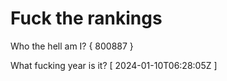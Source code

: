 # Fuck the rankings

Who the hell am I?
{ 800887 }

What fucking year is it?
[ 2024-01-10T06:28:05Z ]
